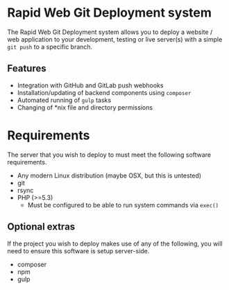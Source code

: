 # Rapid Web Git Deployment system

The Rapid Web Git Deployment system allows you to deploy a website / web application to your development, testing or live server(s) with a simple `git push` to a specific branch.

## Features

* Integration with GitHub and GitLab push webhooks
* Installation/updating of backend components using `composer`
* Automated running of `gulp` tasks
* Changing of *nix file and directory permissions

# Requirements

The server that you wish to deploy to must meet the following software requirements.

* Any modern Linux distribution (maybe OSX, but this is untested)
* git
* rsync
* PHP (>=5.3)
  * Must be configured to be able to run system commands via `exec()`

## Optional extras

If the project you wish to deploy makes use of any of the following, you will need to ensure this software is setup server-side.

* composer
* npm
* gulp
